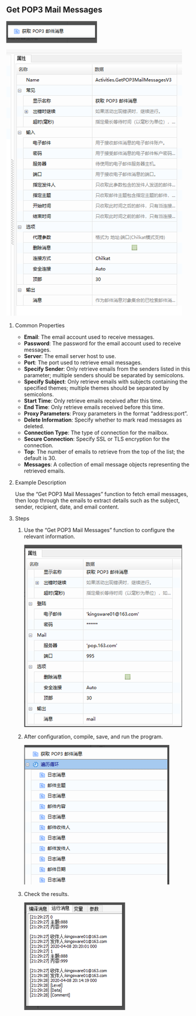 ## Get POP3 Mail Messages

![image-20220509165200284](POP3.assets/image-20220509165200284.png)

![image-20230807094316108](POP3.assets/image-20230807094316108.png)

1. Common Properties

   - **Email**: The email account used to receive messages.
   - **Password**: The password for the email account used to receive messages.
   - **Server**: The email server host to use.
   - **Port**: The port used to retrieve email messages.
   - **Specify Sender**: Only retrieve emails from the senders listed in this parameter; multiple senders should be separated by semicolons.
   - **Specify Subject**: Only retrieve emails with subjects containing the specified themes; multiple themes should be separated by semicolons.
   - **Start Time**: Only retrieve emails received after this time.
   - **End Time**: Only retrieve emails received before this time.
   - **Proxy Parameters**: Proxy parameters in the format “address:port”.
   - **Delete Information**: Specify whether to mark read messages as deleted.
   - **Connection Type**: The type of connection for the mailbox.
   - **Secure Connection**: Specify SSL or TLS encryption for the connection.
   - **Top**: The number of emails to retrieve from the top of the list; the default is 30.
   - **Messages**: A collection of email message objects representing the retrieved emails.

2. Example Description

   Use the “Get POP3 Mail Messages” function to fetch email messages, then loop through the emails to extract details such as the subject, sender, recipient, date, and email content.

3. Steps

   1. Use the “Get POP3 Mail Messages” function to configure the relevant information.

      ![image-20220509173138169](POP3.assets/image-20220509173138169.png)

   2. After configuration, compile, save, and run the program.

      ![image-20220509173200777](POP3.assets/image-20220509173200777.png)

   3. Check the results.

      ![image-20220509173232132](POP3.assets/image-20220509173232132.png)
